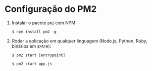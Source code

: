 # Configuração do PM2

1. Instalar o pacote `pm2` com NPM:

   ```shell
   $ npm install pm2 -g
   ```

2. Rodar a aplicação em qualquer linguagem (Node.js, Python, Ruby, binários em `$PATH`):

   ```shell
   $ pm2 start [entrypoint]
   ```

   ```shell
   $ pm2 start app.js
   ```
